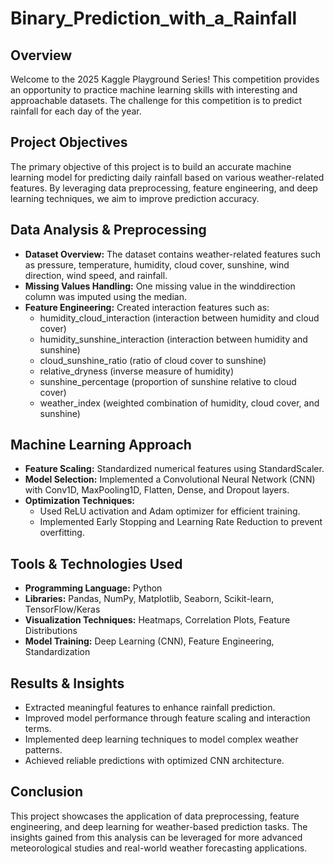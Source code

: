 # Binary_Prediction_with_a_Rainfall

## Overview

Welcome to the 2025 Kaggle Playground Series! This competition provides an opportunity to practice machine learning skills with interesting and approachable datasets. The challenge for this competition is to predict rainfall for each day of the year.

## Project Objectives

The primary objective of this project is to build an accurate machine learning model for predicting daily rainfall based on various weather-related features. By leveraging data preprocessing, feature engineering, and deep learning techniques, we aim to improve prediction accuracy.

## Data Analysis & Preprocessing

* **Dataset Overview:** The dataset contains weather-related features such as pressure, temperature, humidity, cloud cover, sunshine, wind direction, wind speed, and rainfall.
* **Missing Values Handling:** One missing value in the winddirection column was imputed using the median.
* **Feature Engineering:** Created interaction features such as:
  * humidity_cloud_interaction (interaction between humidity and cloud cover)
  * humidity_sunshine_interaction (interaction between humidity and sunshine)
  * cloud_sunshine_ratio (ratio of cloud cover to sunshine)
  * relative_dryness (inverse measure of humidity)
  * sunshine_percentage (proportion of sunshine relative to cloud cover)
  * weather_index (weighted combination of humidity, cloud cover, and sunshine)

## Machine Learning Approach

* **Feature Scaling:** Standardized numerical features using StandardScaler.
* **Model Selection:** Implemented a Convolutional Neural Network (CNN) with Conv1D, MaxPooling1D, Flatten, Dense, and Dropout layers.
* **Optimization Techniques:**
  * Used ReLU activation and Adam optimizer for efficient training.
  * Implemented Early Stopping and Learning Rate Reduction to prevent overfitting.

## Tools & Technologies Used

* **Programming Language:** Python
* **Libraries:** Pandas, NumPy, Matplotlib, Seaborn, Scikit-learn, TensorFlow/Keras
* **Visualization Techniques:** Heatmaps, Correlation Plots, Feature Distributions
* **Model Training:** Deep Learning (CNN), Feature Engineering, Standardization

## Results & Insights

* Extracted meaningful features to enhance rainfall prediction.
* Improved model performance through feature scaling and interaction terms.
* Implemented deep learning techniques to model complex weather patterns.
* Achieved reliable predictions with optimized CNN architecture.

## Conclusion

This project showcases the application of data preprocessing, feature engineering, and deep learning for weather-based prediction tasks. The insights gained from this analysis can be leveraged for more advanced meteorological studies and real-world weather forecasting applications.
